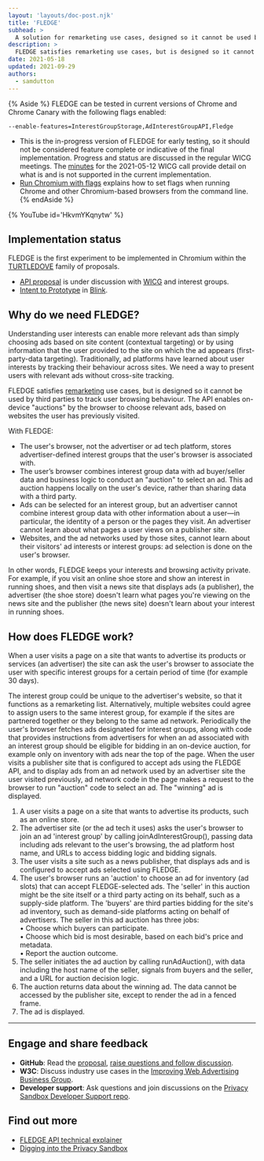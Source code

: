 ```yaml
---
layout: 'layouts/doc-post.njk'
title: 'FLEDGE'
subhead: >
  A solution for remarketing use cases, designed so it cannot be used by third parties to track user browsing behaviour across sites.
description: >
  FLEDGE satisfies remarketing use cases, but is designed so it cannot be used by third parties to track user browsing behaviour across sites. The API enables on-device "auctions" by the browser, to choose relevant ads provided by websites the user has previously visited.
date: 2021-05-18
updated: 2021-09-29
authors:
  - samdutton
---
```


{% Aside %}
FLEDGE can be tested in current versions of Chrome and Chrome Canary with the following flags enabled:

`--enable-features=InterestGroupStorage,AdInterestGroupAPI,Fledge`

* This is the in-progress version of FLEDGE for early testing, so it should not be considered feature complete or indicative of the final implementation. Progress and status are discussed in the regular WICG meetings. The [minutes](https://github.com/WICG/turtledove/blob/main/meetings/2021-05-12-FLEDGE-call-minutes.md#agenda) for the 2021-05-12 WICG call provide detail on what is and is not supported in the current implementation.
* [Run Chromium with flags](https://www.chromium.org/developers/how-tos/run-chromium-with-flags) explains how to set flags when running Chrome and other Chromium-based browsers from the command line.
{% endAside %}

{% YouTube
  id='HkvmYKqnytw' 
%}

## Implementation status

FLEDGE is the first experiment to be implemented in Chromium within the 
[TURTLEDOVE](https://github.com/WICG/turtledove) family of proposals.

* [API proposal](https://github.com/WICG/turtledove/blob/main/FLEDGE.md) is under discussion with
[WICG](https://www.w3.org/community/wicg/) and interest groups.
* [Intent to Prototype](https://groups.google.com/a/chromium.org/g/blink-dev/c/w9hm8eQCmNI) in
[Blink](https://www.chromium.org/blink).


## Why do we need FLEDGE?

Understanding user interests can enable more relevant ads than simply choosing ads based on site
content (contextual targeting) or by using information that the user provided to the site on which
the ad appears (first-party-data targeting). Traditionally, ad platforms have learned about user
interests by tracking their behaviour across sites. We need a way to present users with relevant ads
without cross-site tracking.

FLEDGE satisfies [remarketing](/privacy-sandbox/glossary/#remarketing) use cases, but is designed so
it cannot be used by third parties to track user browsing behaviour. The API enables on-device
"auctions" by the browser to choose relevant ads, based on websites the user has previously visited.

With FLEDGE:

* The user's browser, not the advertiser or ad tech platform, stores advertiser-defined interest
groups that the user's browser is associated with.
* The user’s browser combines interest group data with ad buyer/seller data and business logic to
conduct an "auction" to select an ad. This ad auction happens locally on the user's device, rather 
than sharing data with a third party.
* Ads can be selected for an interest group, but an advertiser cannot combine interest group data
with other information about a user—in particular, the identity of a person or the pages they visit.
An advertiser cannot learn about what pages a user views on a publisher site.
* Websites, and the ad networks used by those sites, cannot learn about their visitors' ad interests
or interest groups: ad selection is done on the user's browser.

In other words, FLEDGE keeps your interests and browsing activity private. For example, if you visit
an online shoe store and show an interest in running shoes, and then visit a news site that
displays ads (a publisher), the advertiser (the shoe store) doesn't learn what pages you're viewing
on the news site and the publisher (the news site) doesn't learn about your interest in running
shoes.


## How does FLEDGE work?

When a user visits a page on a site that wants to advertise its products or services (an advertiser)
the site can ask the user's browser to associate the user with specific interest groups for a
certain period of time (for example 30 days).

The interest group could be unique to the advertiser's website, so that it functions as a
remarketing list. Alternatively, multiple websites could agree to assign users to the same interest
group, for example if the sites are partnered together or they belong to the same ad network.
Periodically the user's browser fetches ads designated for interest groups, along with code that
provides instructions from advertisers for when an ad associated with an interest group should be
eligible for bidding in an on-device auction, for example only on inventory with ads near the top of
the page. When the user visits a publisher site that is configured to accept ads using the FLEDGE
API, and to display ads from an ad network used by an advertiser site the user visited previously,
ad network code in the page makes a request to the browser to run "auction" code to select an ad.
The "winning" ad is displayed.


1. A user visits a page on a site that wants to advertise its products, such as an online store.
1. The advertiser site (or the ad tech it uses) asks the user's browser to join an ad 'interest
group' by calling joinAdInterestGroup(), passing data including ads relevant to the user's browsing,
the ad platform host name, and URLs to access bidding logic and bidding signals.
1. The user visits a site such as a news publisher, that displays ads and is configured to accept
ads selected using FLEDGE.
1. The user's browser runs an 'auction' to choose an ad for inventory (ad slots) that can accept
FLEDGE-selected ads. The 'seller' in this auction might be the site itself or a third party acting on
its behalf, such as a supply-side platform. The 'buyers' are third parties bidding for the site's ad
inventory, such as demand-side platforms acting on behalf of advertisers. The seller in this ad
auction has three jobs:<br>
• Choose which buyers can participate.<br>
• Choose which bid is most desirable, based on each bid's price and metadata.<br>
• Report the auction outcome.<br>
1. The seller initiates the ad auction by calling runAdAuction(), with data including the host name
of the seller, signals from buyers and the seller, and a URL for auction decision logic.
1. The auction returns data about the winning ad. The data cannot be accessed by the publisher site,
except to render the ad in a fenced frame.
1. The ad is displayed.

---

## Engage and share feedback

* **GitHub**: Read the [proposal](https://github.com/WICG/turtledove/blob/main/FLEDGE.md), [raise
questions and follow discussion](https://github.com/WICG/turtledove/issues).
* **W3C**: Discuss industry use cases in the [Improving Web Advertising Business&nbsp;Group](https://www.w3.org/community/web-adv/participants).
* **Developer support**: Ask questions and join discussions on the
[Privacy Sandbox Developer Support repo](https://github.com/GoogleChromeLabs/privacy-sandbox-dev-support).


## Find out more

* [FLEDGE API technical explainer](https://github.com/WICG/turtledove/blob/master/FLEDGE.md)
* [Digging into the Privacy Sandbox](https://web.dev/digging-into-the-privacy-sandbox)

